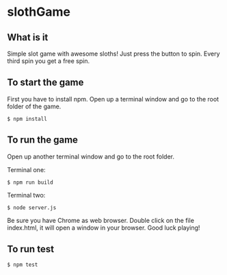# slothGame
What is it
---------------------
Simple slot game with awesome sloths! Just press the button to spin. 
Every third spin you get a free spin.

To start the game
---------------------
First you have to install npm. Open up a terminal 
window and go to the root folder of the game.

	$ npm install

To run the game
---------------------
Open up another terminal window and go to the root folder.

Terminal one:

	$ npm run build

Terminal two:

	$ node server.js

Be sure you have Chrome as web browser.
Double click on the file index.html, it will open a window 
in your browser. Good luck playing!

To run test
---------------------

	$ npm test
